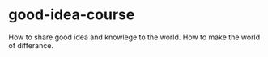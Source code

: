# good-idea-course
How to share good idea and knowlege to the world. How to make the world of differance.
